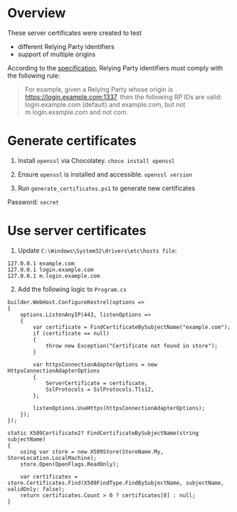 # Overview
These server certificates were created to test
- different Relying Party identifiers
- support of multiple origins

According to the [specification](https://www.w3.org/TR/webauthn-2/#rp-id), Relying Party identifiers must comply with the following rule:
> For example, given a Relying Party whose origin is https://login.example.com:1337, then the following RP IDs are valid: login.example.com (default) and example.com, but not m.login.example.com and not com.

# Generate certificates
1. Install `openssl` via Chocolatey.
```choco install openssl```

2. Ensure `openssl` is installed and accessible.
```openssl version```

3. Run `generate_certificates.ps1` to generate new certificates

Password: `secret`

# Use server certificates
1. Update `C:\Windows\System32\drivers\etc\hosts file`:
```
127.0.0.1 example.com
127.0.0.1 login.example.com
127.0.0.1 m.login.example.com
```

2. Add the following logic to `Program.cs`
```
builder.WebHost.ConfigureKestrel(options =>
{
    options.ListenAnyIP(443, listenOptions =>
    {
        var certificate = FindCertificateBySubjectName("example.com");
        if (certificate == null)
        {
            throw new Exception("Certificate not found in store");
        }

        var httpsConnectionAdapterOptions = new HttpsConnectionAdapterOptions
        {
            ServerCertificate = certificate,
            SslProtocols = SslProtocols.Tls12,
        };

        listenOptions.UseHttps(httpsConnectionAdapterOptions);
    });
});

static X509Certificate2? FindCertificateBySubjectName(string subjectName)
{
    using var store = new X509Store(StoreName.My, StoreLocation.LocalMachine);
    store.Open(OpenFlags.ReadOnly);

    var certificates = store.Certificates.Find(X509FindType.FindBySubjectName, subjectName, validOnly: false);
    return certificates.Count > 0 ? certificates[0] : null;
}
```